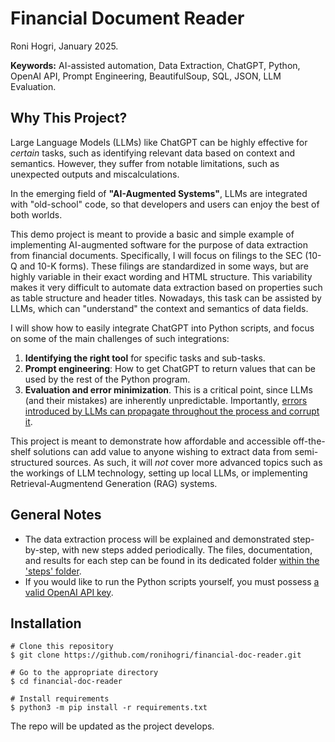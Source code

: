 # Financial Document Reader
Roni Hogri, January 2025.  

**Keywords:** AI-assisted automation, Data Extraction, ChatGPT, Python, OpenAI API, Prompt Engineering, BeautifulSoup, SQL, JSON, LLM Evaluation.

## Why This Project?

Large Language Models (LLMs) like ChatGPT can be highly effective for *certain* tasks, such as identifying relevant data based on context and semantics. However, they suffer from notable limitations, such as unexpected outputs and miscalculations.

In the emerging field of **"AI-Augmented Systems"**, LLMs are integrated with "old-school" code, so that developers and users can enjoy the best of both worlds.

This demo project is meant to provide a basic and simple example of implementing AI-augmented software for the purpose of data extraction from financial documents.
Specifically, I will focus on filings to the SEC (10-Q and 10-K forms). These filings are standardized in some ways, but are highly variable in their exact wording and HTML structure. This variability makes it very difficult to automate data extraction based on properties such as table structure and header titles. Nowadays, this task can be assisted by LLMs, which can "understand" the context and semantics of data fields.

I will show how to easily integrate ChatGPT into Python scripts, and focus on some of the main challenges of such integrations:

1. **Identifying the right tool** for specific tasks and sub-tasks.
2. **Prompt engineering**: How to get ChatGPT to return values that can be used by the rest of the Python program.
3. **Evaluation and error minimization**. This is a critical point, since LLMs (and their mistakes) are inherently unpredictable. Importantly, <u>errors introduced by LLMs can propagate throughout the process and corrupt it</u>.

This project is meant to demonstrate how affordable and accessible off-the-shelf solutions can add value to anyone wishing to extract data from semi-structured sources. As such, it will *not* cover more advanced topics such as the workings of LLM technology, setting up local LLMs, or implementing Retrieval-Augmentend Generation (RAG) systems.

## General Notes

- The data extraction process will be explained and demonstrated step-by-step, with new steps added periodically. The files, documentation, and results for each step can be found in its dedicated folder [within the 'steps' folder](https://github.com/ronihogri/financial-doc-reader/tree/main/steps).
- If you would like to run the Python scripts yourself, you must possess [a valid OpenAI API key](https://platform.openai.com/docs/quickstart?desktop-os=windows).

## Installation

```console
# Clone this repository
$ git clone https://github.com/ronihogri/financial-doc-reader.git

# Go to the appropriate directory
$ cd financial-doc-reader

# Install requirements
$ python3 -m pip install -r requirements.txt
```

The repo will be updated as the project develops.

